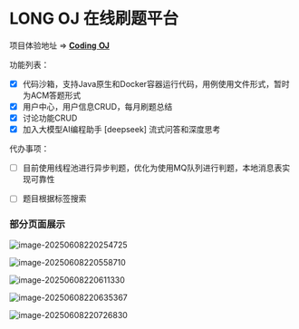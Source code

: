 # LONG OJ 在线刷题平台

项目体验地址 => [𝐂𝐨𝐝𝐢𝐧𝐠 𝐎𝐉](http://oj.longcoding.top/#/)

功能列表：

- [x] 代码沙箱，支持Java原生和Docker容器运行代码，用例使用文件形式，暂时为ACM答题形式
- [x] 用户中心，用户信息CRUD，每月刷题总结
- [x] 讨论功能CRUD
- [x] 加入大模型AI编程助手 [deepseek] 流式问答和深度思考

代办事项：

- [ ] 目前使用线程池进行异步判题，优化为使用MQ队列进行判题，本地消息表实现可靠性
- [ ] 题目根据标签搜索



### 部分页面展示

![image-20250608220254725](C:\Users\韦龙\AppData\Roaming\Typora\typora-user-images\image-20250608220254725.png)

![image-20250608220558710](C:\Users\韦龙\AppData\Roaming\Typora\typora-user-images\image-20250608220558710.png)

![image-20250608220611330](C:\Users\韦龙\AppData\Roaming\Typora\typora-user-images\image-20250608220611330.png)

![image-20250608220635367](C:\Users\韦龙\AppData\Roaming\Typora\typora-user-images\image-20250608220635367.png)

![image-20250608220726830](C:\Users\韦龙\AppData\Roaming\Typora\typora-user-images\image-20250608220726830.png)